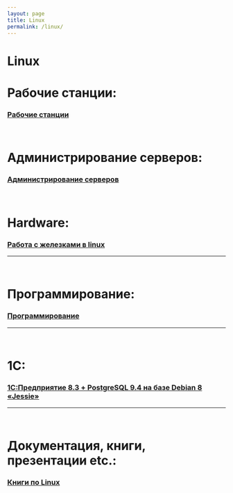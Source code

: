 ```yaml
---
layout: page
title: Linux
permalink: /linux/
---
```


# Linux

# Рабочие станции:

### [Рабочие станции](/linux/desktops/)

<br/>

# Администрирование серверов:

### [Администрирование серверов](/linux/servers/)

<br/>

# Hardware:

### [Работа с железками в linux](/linux/hardware/)

---

<br/>

# Программирование:

### [Программирование](/linux/dev/)

---

<br/>

# 1C:

### [1С:Предприятие 8.3 + PostgreSQL 9.4 на базе Debian 8 «Jessie»](http://nixway.org/2015/11/10/1c-predpriyatie-8-3+postgresql-na-baze-debian-8-jessie/)

---

<br/>

# Документация, книги, презентации etc.:

### [Книги по Linux](/linux/books/)
